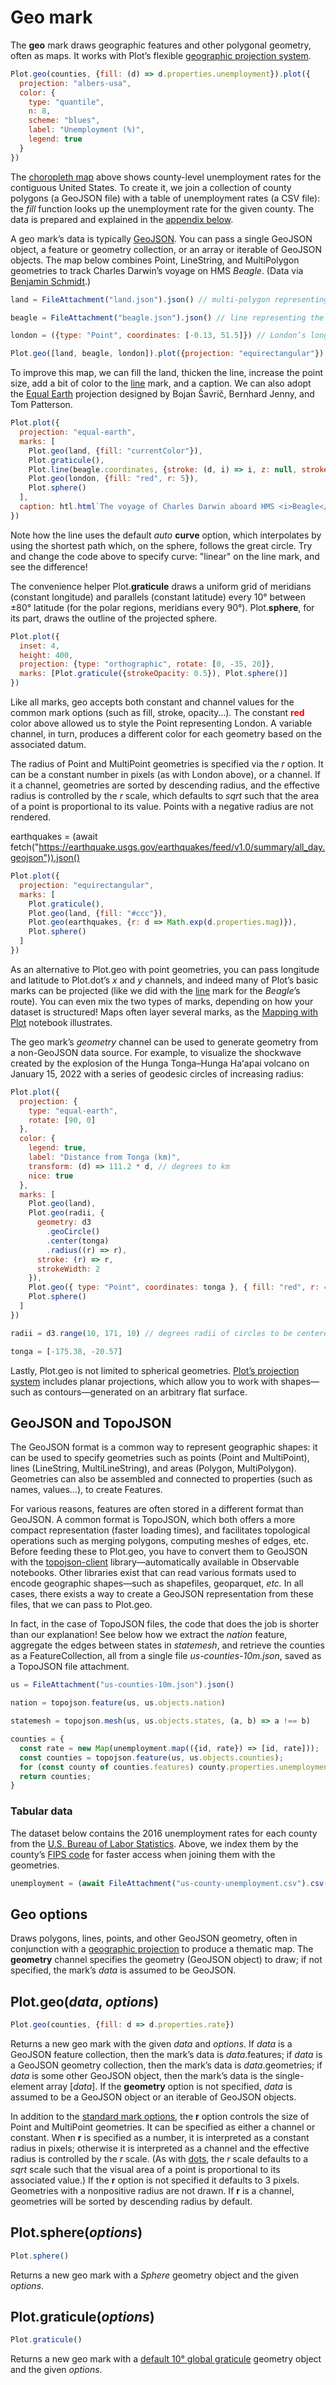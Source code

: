 # Geo mark

The **geo** mark draws geographic features and other polygonal geometry, often as maps. It works with Plot’s flexible [geographic projection system](https://observablehq.com/@observablehq/plot-projections${location.search}).

```js
Plot.geo(counties, {fill: (d) => d.properties.unemployment}).plot({
  projection: "albers-usa",
  color: {
    type: "quantile",
    n: 8,
    scheme: "blues",
    label: "Unemployment (%)",
    legend: true
  }
})
```

The [choropleth map](https://en.wikipedia.org/wiki/Choropleth_map) above shows county-level unemployment rates for the contiguous United States. To create it, we join a collection of county polygons (a GeoJSON file) with a table of unemployment rates (a CSV file): the _fill_ function looks up the unemployment rate for the given county. The data is prepared and explained in the [appendix below](#appendix).

A geo mark’s data is typically [GeoJSON](https://geojson.org/). You can pass a single GeoJSON object, a feature or geometry collection, or an array or iterable of GeoJSON objects. The map below combines Point, LineString, and MultiPolygon geometries to track Charles Darwin’s voyage on HMS _Beagle_. (Data via [Benjamin Schmidt](https://observablehq.com/@bmschmidt/data-driven-projections-darwins-world).)

```js
land = FileAttachment("land.json").json() // multi-polygon representing land area
```

```js
beagle = FileAttachment("beagle.json").json() // line representing the Beagle’s route
```

```js
london = ({type: "Point", coordinates: [-0.13, 51.5]}) // London’s longitude and latitude
```

```js
Plot.geo([land, beagle, london]).plot({projection: "equirectangular"})
```

To improve this map, we can fill the land, thicken the line, increase the point size, add a bit of color to the [line](./line.md) mark, and a caption. We can also adopt the [Equal Earth](https://equal-earth.com/equal-earth-projection.html) projection designed by Bojan Šavrič, Bernhard Jenny, and Tom Patterson.

```js
Plot.plot({
  projection: "equal-earth",
  marks: [
    Plot.geo(land, {fill: "currentColor"}),
    Plot.graticule(),
    Plot.line(beagle.coordinates, {stroke: (d, i) => i, z: null, strokeWidth: 2}),
    Plot.geo(london, {fill: "red", r: 5}),
    Plot.sphere()
  ],
  caption: htl.html`The voyage of Charles Darwin aboard HMS <i>Beagle</i>, 1831–1836.`
})
```

Note how the line uses the default _auto_ **curve** option, which interpolates by using the shortest path which, on the sphere, follows the great circle. Try and change the code above to specify curve: "linear" on the line mark, and see the difference!

The convenience helper Plot.**graticule** draws a uniform grid of meridians (constant longitude) and parallels (constant latitude) every 10° between ±80° latitude (for the polar regions, meridians every 90°). Plot.**sphere**, for its part, draws the outline of the projected sphere.

```js
Plot.plot({
  inset: 4,
  height: 400,
  projection: {type: "orthographic", rotate: [0, -35, 20]},
  marks: [Plot.graticule({strokeOpacity: 0.5}), Plot.sphere()]
})
```

Like all marks, geo accepts both constant and channel values for the common mark options (such as fill, stroke, opacity…). The constant <b style="color: red;">red</b> color above allowed us to style the Point representing London. A variable channel, in turn, produces a different color for each geometry based on the associated datum.

The radius of Point and MultiPoint geometries is specified via the *r* option. It can be a constant number in pixels (as with London above), or a channel. If it a channel, geometries are sorted by descending radius, and the effective radius is controlled by the _r_ scale, which defaults to _sqrt_ such that the area of a point is proportional to its value. Points with a negative radius are not rendered.

earthquakes = (await fetch("https://earthquake.usgs.gov/earthquakes/feed/v1.0/summary/all_day.geojson")).json()

```js
Plot.plot({
  projection: "equirectangular",
  marks: [
    Plot.graticule(),
    Plot.geo(land, {fill: "#ccc"}),
    Plot.geo(earthquakes, {r: d => Math.exp(d.properties.mag)}),
    Plot.sphere()
  ]
})
```

As an alternative to Plot.geo with point geometries, you can pass longitude and latitude to Plot.dot’s _x_ and _y_ channels, and indeed many of Plot’s basic marks can be projected (like we did with the [line](./line.md) mark for the _Beagle_’s route). You can even mix the two types of marks, depending on how your dataset is structured! Maps often layer several marks, as the [Mapping with Plot](../maps.md) notebook illustrates.

The geo mark’s _geometry_ channel can be used to generate geometry from a non-GeoJSON data source. For example, to visualize the shockwave created by the explosion of the Hunga Tonga–Hunga Haʻapai volcano on January 15, 2022 with a series of geodesic circles of increasing radius:

```js
Plot.plot({
  projection: {
    type: "equal-earth",
    rotate: [90, 0]
  },
  color: {
    legend: true,
    label: "Distance from Tonga (km)",
    transform: (d) => 111.2 * d, // degrees to km
    nice: true
  },
  marks: [
    Plot.geo(land),
    Plot.geo(radii, {
      geometry: d3
        .geoCircle()
        .center(tonga)
        .radius((r) => r),
      stroke: (r) => r,
      strokeWidth: 2
    }),
    Plot.geo({ type: "Point", coordinates: tonga }, { fill: "red", r: 4 }),
    Plot.sphere()
  ]
})
```

```js
radii = d3.range(10, 171, 10) // degrees radii of circles to be centered around Tonga
```

```js
tonga = [-175.38, -20.57]
```

Lastly, Plot.geo is not limited to spherical geometries. [Plot’s projection system](../maps.md) includes planar projections, which allow you to work with shapes—such as contours—generated on an arbitrary flat surface.

## GeoJSON and TopoJSON

The GeoJSON format is a common way to represent geographic shapes: it can be used to specify geometries such as points (Point and MultiPoint), lines (LineString, MultiLineString), and areas (Polygon, MultiPolygon). Geometries can also be assembled and connected to properties (such as names, values…), to create Features.

For various reasons, features are often stored in a different format than GeoJSON. A common format is TopoJSON, which both offers a more compact representation (faster loading times), and facilitates topological operations such as merging polygons, computing meshes of edges, etc. Before feeding these to Plot.geo, you have to convert them to GeoJSON with the [topojson-client](https://github.com/topojson/topojson-client) library—automatically available in Observable notebooks. Other libraries exist that can read various formats used to encode geographic shapes—such as shapefiles, geoparquet, _etc._ In all cases, there exists a way to create a GeoJSON representation from these files, that we can pass to Plot.geo.

In fact, in the case of TopoJSON files, the code that does the job is shorter than our explanation! See below how we extract the *nation* feature, aggregate the edges between states in *statemesh*, and retrieve the counties as a FeatureCollection, all from a single file *us-counties-10m.json*, saved as a TopoJSON file attachment.

```js
us = FileAttachment("us-counties-10m.json").json()
```

```js
nation = topojson.feature(us, us.objects.nation)
```

```js
statemesh = topojson.mesh(us, us.objects.states, (a, b) => a !== b)
```

```js
counties = {
  const rate = new Map(unemployment.map(({id, rate}) => [id, rate]));
  const counties = topojson.feature(us, us.objects.counties);
  for (const county of counties.features) county.properties.unemployment = rate.get(county.id);
  return counties;
}
```

### Tabular data

The dataset below contains the 2016 unemployment rates for each county from the [U.S. Bureau of Labor Statistics](https://www.bls.gov/lau/tables.htm). Above, we index them by the county’s [FIPS code](https://en.wikipedia.org/wiki/FIPS_county_code) for faster access when joining them with the geometries.

```js
unemployment = (await FileAttachment("us-county-unemployment.csv").csv()).map(({rate, ...rest}) => ({...rest, rate: +rate}))
```

## Geo options

Draws polygons, lines, points, and other GeoJSON geometry, often in conjunction with a [geographic projection](#projection-options) to produce a thematic map. The **geometry** channel specifies the geometry (GeoJSON object) to draw; if not specified, the mark’s *data* is assumed to be GeoJSON.

## Plot.geo(*data*, *options*)

```js
Plot.geo(counties, {fill: d => d.properties.rate})
```

Returns a new geo mark with the given *data* and *options*. If *data* is a GeoJSON feature collection, then the mark’s data is *data*.features; if *data* is a GeoJSON geometry collection, then the mark’s data is *data*.geometries; if *data* is some other GeoJSON object, then the mark’s data is the single-element array [*data*]. If the **geometry** option is not specified, *data* is assumed to be a GeoJSON object or an iterable of GeoJSON objects.

In addition to the [standard mark options](#marks), the **r** option controls the size of Point and MultiPoint geometries. It can be specified as either a channel or constant. When **r** is specified as a number, it is interpreted as a constant radius in pixels; otherwise it is interpreted as a channel and the effective radius is controlled by the *r* scale. (As with [dots](#dot), the *r* scale defaults to a *sqrt* scale such that the visual area of a point is proportional to its associated value.) If the **r** option is not specified it defaults to 3 pixels. Geometries with a nonpositive radius are not drawn. If **r** is a channel, geometries will be sorted by descending radius by default.

## Plot.sphere(*options*)

```js
Plot.sphere()
```

Returns a new geo mark with a *Sphere* geometry object and the given *options*.

## Plot.graticule(*options*)

```js
Plot.graticule()
```

Returns a new geo mark with a [default 10° global graticule](https://github.com/d3/d3-geo/blob/main/README.md#geoGraticule10) geometry object and the given *options*.

